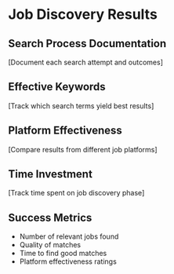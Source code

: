 # Job Discovery Results

## Search Process Documentation
[Document each search attempt and outcomes]

## Effective Keywords
[Track which search terms yield best results]

## Platform Effectiveness
[Compare results from different job platforms]

## Time Investment
[Track time spent on job discovery phase]

## Success Metrics
- Number of relevant jobs found
- Quality of matches
- Time to find good matches
- Platform effectiveness ratings 